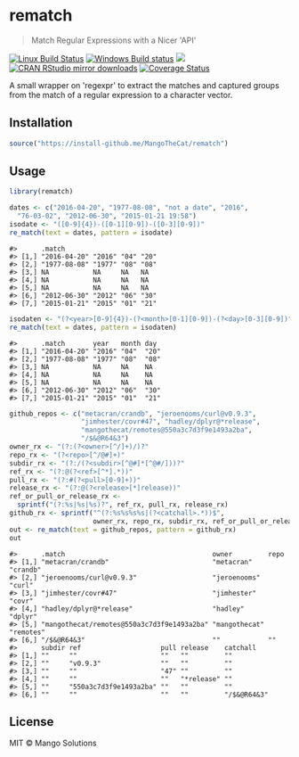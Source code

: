 
rematch
=======

> Match Regular Expressions with a Nicer 'API'

[![Linux Build Status](https://travis-ci.org/MangoTheCat/rematch.svg?branch=master)](https://api.travis-ci.org/MangoTheCat/rematch.svg?branch=master) [![Windows Build status](https://ci.appveyor.com/api/projects/status/github/MangoTheCat/rematch?svg=true)](https://ci.appveyor.com/project/gaborcsardi/rematch) [![](http://www.r-pkg.org/badges/version/rematch)](http://www.r-pkg.org/pkg/rematch) [![CRAN RStudio mirror downloads](http://cranlogs.r-pkg.org/badges/rematch)](http://www.r-pkg.org/pkg/rematch) [![Coverage Status](https://img.shields.io/codecov/c/github/MangoTheCat/rematch/master.svg)](https://codecov.io/github/MangoTheCat/rematch?branch=master)

A small wrapper on 'regexpr' to extract the matches and captured groups from the match of a regular expression to a character vector.

Installation
------------

``` r
source("https://install-github.me/MangoTheCat/rematch")
```

Usage
-----

``` r
library(rematch)
```

``` r
dates <- c("2016-04-20", "1977-08-08", "not a date", "2016",
  "76-03-02", "2012-06-30", "2015-01-21 19:58")
isodate <- "([0-9]{4})-([0-1][0-9])-([0-3][0-9])"
re_match(text = dates, pattern = isodate)
```

    #>      .match                       
    #> [1,] "2016-04-20" "2016" "04" "20"
    #> [2,] "1977-08-08" "1977" "08" "08"
    #> [3,] NA           NA     NA   NA  
    #> [4,] NA           NA     NA   NA  
    #> [5,] NA           NA     NA   NA  
    #> [6,] "2012-06-30" "2012" "06" "30"
    #> [7,] "2015-01-21" "2015" "01" "21"

``` r
isodaten <- "(?<year>[0-9]{4})-(?<month>[0-1][0-9])-(?<day>[0-3][0-9])"
re_match(text = dates, pattern = isodaten)
```

    #>      .match       year   month day 
    #> [1,] "2016-04-20" "2016" "04"  "20"
    #> [2,] "1977-08-08" "1977" "08"  "08"
    #> [3,] NA           NA     NA    NA  
    #> [4,] NA           NA     NA    NA  
    #> [5,] NA           NA     NA    NA  
    #> [6,] "2012-06-30" "2012" "06"  "30"
    #> [7,] "2015-01-21" "2015" "01"  "21"

``` r
github_repos <- c("metacran/crandb", "jeroenooms/curl@v0.9.3",
                  "jimhester/covr#47", "hadley/dplyr@*release",
                  "mangothecat/remotes@550a3c7d3f9e1493a2ba",
                  "/$&@R64&3")
owner_rx <- "(?:(?<owner>[^/]+)/)?"
repo_rx <- "(?<repo>[^/@#]+)"
subdir_rx <- "(?:/(?<subdir>[^@#]*[^@#/]))?"
ref_rx <- "(?:@(?<ref>[^*].*))"
pull_rx <- "(?:#(?<pull>[0-9]+))"
release_rx <- "(?:@(?<release>[*]release))"
ref_or_pull_or_release_rx <-
  sprintf("(?:%s|%s|%s)?", ref_rx, pull_rx, release_rx)
github_rx <- sprintf("^(?:%s%s%s%s|(?<catchall>.*))$",
                     owner_rx, repo_rx, subdir_rx, ref_or_pull_or_release_rx)
out <- re_match(text = github_repos, pattern = github_rx)
out
```

    #>      .match                                     owner         repo     
    #> [1,] "metacran/crandb"                          "metacran"    "crandb" 
    #> [2,] "jeroenooms/curl@v0.9.3"                   "jeroenooms"  "curl"   
    #> [3,] "jimhester/covr#47"                        "jimhester"   "covr"   
    #> [4,] "hadley/dplyr@*release"                    "hadley"      "dplyr"  
    #> [5,] "mangothecat/remotes@550a3c7d3f9e1493a2ba" "mangothecat" "remotes"
    #> [6,] "/$&@R64&3"                                ""            ""       
    #>      subdir ref                    pull release    catchall   
    #> [1,] ""     ""                     ""   ""         ""         
    #> [2,] ""     "v0.9.3"               ""   ""         ""         
    #> [3,] ""     ""                     "47" ""         ""         
    #> [4,] ""     ""                     ""   "*release" ""         
    #> [5,] ""     "550a3c7d3f9e1493a2ba" ""   ""         ""         
    #> [6,] ""     ""                     ""   ""         "/$&@R64&3"

License
-------

MIT © Mango Solutions
